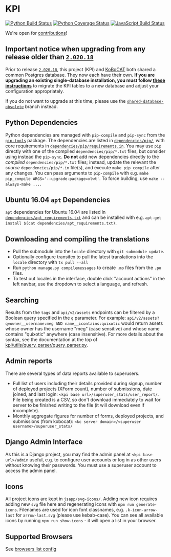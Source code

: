 # KPI

[![Python Build Status](https://github.com/kobotoolbox/kpi/workflows/pytest/badge.svg)](https://github.com/kobotoolbox/kpi/actions?query=workflow%3Apytest)
[![Python Coverage Status](https://coveralls.io/repos/github/kobotoolbox/kpi/badge.svg?branch=master)](https://coveralls.io/github/kobotoolbox/kpi?branch=master)
[![JavaScript Build Status](https://github.com/kobotoolbox/kpi/workflows/npm-test/badge.svg)](https://github.com/kobotoolbox/kpi/actions?query=workflow%3Anpm-test)

We're open for [contributions](./CONTRIBUTING.md)!

## Important notice when upgrading from any release older than [`2.020.18`](https://github.com/kobotoolbox/kpi/releases/tag/2.020.18)

Prior to release [`2.020.18`](https://github.com/kobotoolbox/kpi/releases/tag/2.020.18), this project (KPI) and [KoBoCAT](https://github.com/kobotoolbox/kobocat) both shared a common Postgres database. They now each have their own. **If you are upgrading an existing single-database installation, you must follow [these instructions](https://community.kobotoolbox.org/t/upgrading-to-separate-databases-for-kpi-and-kobocat/7202)** to migrate the KPI tables to a new database and adjust your configuration appropriately.

If you do not want to upgrade at this time, please use the [`shared-database-obsolete`](https://github.com/kobotoolbox/kpi/tree/shared-database-obsolete) branch instead.

## Python Dependencies

Python dependencies are managed with `pip-compile` and `pip-sync` from the [`pip-tools`](https://github.com/jazzband/pip-tools/) package. The dependencies are listed in [`dependencies/pip/`](./dependencies/pip/), with core requirements in [`dependencies/pip/requirements.in`](./dependencies/pip/requirements.in). You may use `pip` directly with one of the compiled `dependencies/pip/*.txt` files, but consider using instead the `pip-sync`. **Do not** add new dependencies directly to the *compiled* `dependencies/pip/*.txt` files; instead, update the relevant the *source* `dependencies/pip/*.in` file(s), and execute `make pip_compile` after any changes. You can pass arguments to `pip-compile` with e.g. `make pip_compile ARGS='--upgrade-package=xlwt'`. To force building, use `make --always-make ...`.

## Ubuntu 16.04 `apt` Dependencies

`apt` dependencies for Ubuntu 16.04 are listed in [`dependencies/apt_requirements.txt`](dependencies/apt_requirements.txt) and can be installed with e.g. `apt-get install $(cat dependencies/apt_requirements.txt)`.

## Downloading and compiling the translations

* Pull the submodule into the `locale` directory with `git submodule update`.
* Optionally configure transifex to pull the latest translations into the `locale` directory with `tx pull --all`
* Run `python manage.py compilemessages` to create `.mo` files from the `.po` files.
* To test out locales in the interface, double click "account actions" in the left navbar, use the dropdown to select a language, and refresh.

## Searching

Results from the `tags` and `api/v2/assets` endpoints can be filtered by a
Boolean query specified in the `q` parameter. For example:
`api/v2/assets?q=owner__username:meg AND name__icontains:quixotic` would return
assets whose owner has the username "meg" (case sensitive) and whose name
contains "quixotic" anywhere (case insensitive). For more details about the
syntax, see the documentation at the top of
[kpi/utils/query_parser/query_parser.py](./kpi/utils/query_parser/query_parser.py).

## Admin reports

There are several types of data reports available to superusers. 
* Full list of users including their details provided during signup, number of deployed projects (XForm count), number of submissions, date joined, and last login: `<kpi base url>/superuser_stats/user_report/`. File being created is a CSV, so don't download immediately to wait for server to be finished writing to the file (it will download even if incomplete).
* Monthly aggregate figures for number of forms, deployed projects, and submissions (from kobocat): `<kc server domain>/<superuser username>/superuser_stats/`

## Django Admin Interface

As this is a Django project, you may find the admin panel at `<kpi base url>/admin` useful, e.g. to configure user accounts or log in as other users without knowing their passwords. You must use a superuser account to access the admin panel.

## Icons

All project icons are kept in `jsapp/svg-icons/`. Adding new icon requires adding new `svg` file here and regenerating icons with `npm run generate-icons`. Filenames are used for icon font classnames, e.g. `.k-icon-arrow-last` for `arrow-last.svg` (please use kebab-case). You can see all available icons by running `npm run show-icons` - it will open a list in your browser.

## Supported Browsers

See [browsers list config](./.browserslistrc)
